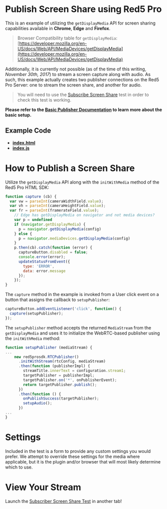 # Publish Screen Share using Red5 Pro
This is an example of utilizing the `getDisplayMedia` API for screen sharing capabilities available in **Chrome**, **Edge** and **Firefox**.

> Browser Compatibility table for `getDisplayMedia`: [https://developer.mozilla.org/en-US/docs/Web/API/MediaDevices/getDisplayMedia](https://developer.mozilla.org/en-US/docs/Web/API/MediaDevices/getDisplayMedia)

Additionally, it is currently not possible (as of the time of this writing, *November 30th, 2017*) to stream a screen capture along with audio. As such, this example actually creates two publisher connections on the Red5 Pro Server: one to stream the screen share, and another for audio.

> You will need to use the [Subscribe Screen Share](../subscribeScreenShare) test in order to check this test is working.

**Please refer to the [Basic Publisher Documentation](../publish/README.md) to learn more about the basic setup.**

## Example Code

- **[index.html](index.html)**
- **[index.js](index.js)**

# How to Publish a Screen Share

Utilize the `getDisplayMedia` API along with the `initWithMedia` method of the Red5 Pro HTML SDK:

```js
function capture (cb) {
  var vw = parseInt(cameraWidthField.value);
  var vh = parseInt(cameraHeightField.value);
  var fr = parseInt(framerateField.value);
    // Edge has getDisplayMedia on navigator and not media devices?
    var p = undefined
    if (navigator.getDisplayMedia) {
      p = navigator.getDisplayMedia(config)
    } else {
      p = navigator.mediaDevices.getDisplayMedia(config)
    }
    p.then(cb).catch(function (error) {
      captureButton.disabled = false;
      console.error(error);
      updateStatusFromEvent({
        type: 'ERROR',
        data: error.message
      });
    });
}
```

The `capture` method in the example is invoked from a User click event on a button that assigns the callback to `setupPublisher`:

```js
captureButton.addEventListener('click', function() {
  capture(setupPublisher);
});
```

The `setupPublisher` method accepts the returned `MediaStream` from the `getDisplayMedia` and uses it to initialize the WebRTC-based publisher using the `initWithMedia` method:

```js
function setupPublisher (mediaStream) {
...
    new red5prosdk.RTCPublisher()
      .initWithStream(rtcConfig, mediaStream)
      .then(function (publisherImpl) {
        streamTitle.innerText = configuration.stream1;
        targetPublisher = publisherImpl;
        targetPublisher.on('*', onPublisherEvent);
        return targetPublisher.publish();
      })
      .then(function () {
        onPublishSuccess(targetPublisher);
        setupAudio();
      })
...
}
```

# Settings

Included in the test is a form to provide any custom settings you would prefer. We attempt to override these settings for the media where applicable, but it is the plugin and/or browser that will most likely determine which to use.

# View Your Stream

Launch the [Subscriber Screen Share Test](../subscribeScreenShare) in another tab!
